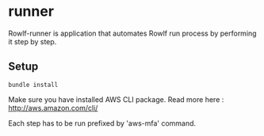 # runner

Rowlf-runner is application that automates Rowlf run process by performing it step by step.

## Setup

```
bundle install
```

Make sure you have installed AWS CLI package. Read more here : http://aws.amazon.com/cli/

Each step has to be run prefixed by 'aws-mfa' command.
